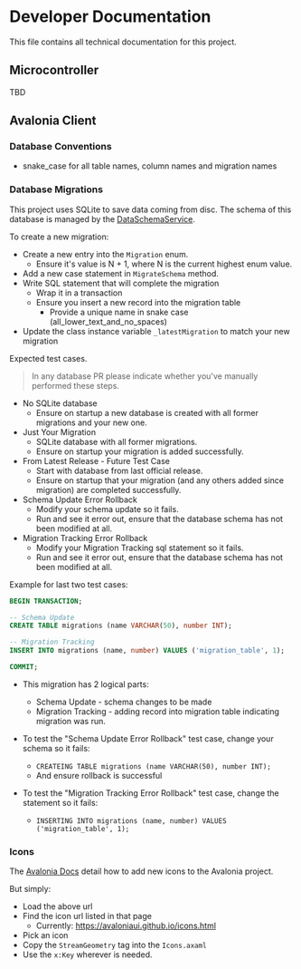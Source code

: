 # Developer Documentation

This file contains all technical documentation for this project.

## Microcontroller

TBD

## Avalonia Client

### Database Conventions

* snake_case for all table names, column names and migration names

### Database Migrations

This project uses SQLite to save data coming from disc. The schema of this database is managed by the [DataSchemaService](./software/client/OpenDataDisc.Services/DataSchemaService.cs).

To create a new migration:

* Create a new entry into the `Migration` enum.
  * Ensure it's value is N + 1, where N is the current highest enum value.
* Add a new case statement in `MigrateSchema` method.
* Write SQL statement that will complete the migration
  * Wrap it in a transaction
  * Ensure you insert a new record into the migration table
    * Provide a unique name in snake case (all_lower_text_and_no_spaces)
* Update the class instance variable `_latestMigration` to match your new migration

Expected test cases. 

> In any database PR please indicate whether you've manually performed these steps.

* No SQLite database
  * Ensure on startup a new database is created with all former migrations and your new one.
* Just Your Migration
  * SQLite database with all former migrations.
  * Ensure on startup your migration is added successfully.
* From Latest Release - Future Test Case
  * Start with database from last official release.
  * Ensure on startup that your migration (and any others added since migration) are completed successfully.
* Schema Update Error Rollback
  * Modify your schema update so it fails.
  * Run and see it error out, ensure that the database schema has not been modified at all.
* Migration Tracking Error Rollback
  * Modify your Migration Tracking sql statement so it fails.
  * Run and see it error out, ensure that the database schema has not been modified at all.


Example for last two test cases:

```sql
BEGIN TRANSACTION;

-- Schema Update
CREATE TABLE migrations (name VARCHAR(50), number INT);

-- Migration Tracking
INSERT INTO migrations (name, number) VALUES ('migration_table', 1);

COMMIT;
```

* This migration has 2 logical parts:
  * Schema Update - schema changes to be made
  * Migration Tracking - adding record into migration table indicating migration was run.

* To test the "Schema Update Error Rollback" test case, change your schema so it fails:
  * `CREATEING TABLE migrations (name VARCHAR(50), number INT);`
  * And ensure rollback is successful
* To test the "Migration Tracking Error Rollback" test case, change the statement so it fails:
  * `INSERTING INTO migrations (name, number) VALUES ('migration_table', 1);`

### Icons

The [Avalonia Docs](https://docs.avaloniaui.net/docs/tutorials/music-store-app/add-and-layout-controls#button-icon) detail how to add new icons to the Avalonia project.

But simply:

* Load the above url
* Find the icon url listed in that page
  * Currently: https://avaloniaui.github.io/icons.html
* Pick an icon
* Copy the `StreamGeometry` tag into the `Icons.axaml`
* Use the `x:Key` wherever is needed.